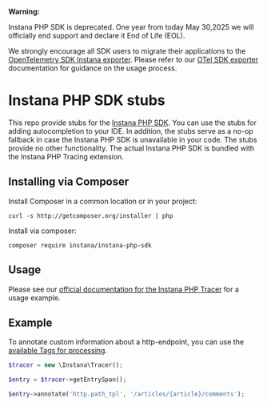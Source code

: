 
 **Warning:**


Instana PHP SDK is deprecated. One year from today May 30,2025 we will officially end support and declare it End of Life (EOL).

We strongly encourage all SDK users to migrate their applications to the [OpenTelemetry SDK Instana exporter](https://github.com/instana/opentelemetry-php-exporter). Please refer to our [OTel SDK exporter](https://www.ibm.com/docs/en/instana-observability/current?topic=php-opentelemetry-exporter) documentation for guidance on the usage process.

# Instana PHP SDK stubs

This repo provide stubs for the [Instana PHP SDK][docs]. You can use the stubs for adding autocompletion to your IDE. In addition, the stubs serve as a no-op fallback in case the Instana PHP SDK is unavailable in your code. The stubs provide no other functionality. The actual Instana PHP SDK is bundled with the Instana PHP Tracing extension.

## Installing via Composer

Install Composer in a common location or in your project:

    curl -s http://getcomposer.org/installer | php

Install via composer:

    composer require instana/instana-php-sdk

## Usage

Please see our [official documentation for the Instana PHP Tracer][docs] for a usage example.

## Example

To annotate custom information about a http-endpoint, you can use the
[available Tags for processing][tags].

```php
$tracer = new \Instana\Tracer();

$entry = $tracer->getEntrySpan();

$entry->annotate('http.path_tpl', '/articles/{article}/comments');
```

 [docs]: https://docs.instana.io/ecosystem/php/#php-sdk
 [tags]: https://www.instana.com/docs/tracing/custom-best-practices/#processed-tags

